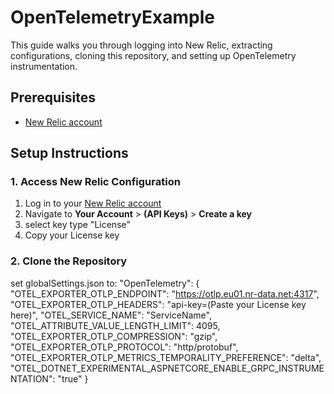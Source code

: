 # OpenTelemetryExample

This guide walks you through logging into New Relic, extracting configurations, cloning this repository, and setting up OpenTelemetry instrumentation.

## Prerequisites
- [New Relic account](https://newrelic.com/signup)


## Setup Instructions

### 1. Access New Relic Configuration
1. Log in to your [New Relic account](https://login.newrelic.com/login)
2. Navigate to **Your Account** > **(API Keys)** > **Create a key** 
3. select key type "License"
4. Copy your License key


### 2. Clone the Repository
set globalSettings.json to:
"OpenTelemetry": {
  "OTEL_EXPORTER_OTLP_ENDPOINT": "https://otlp.eu01.nr-data.net:4317",
  "OTEL_EXPORTER_OTLP_HEADERS": "api-key=(Paste your License key here)",
  "OTEL_SERVICE_NAME": "ServiceName",
  "OTEL_ATTRIBUTE_VALUE_LENGTH_LIMIT": 4095,
  "OTEL_EXPORTER_OTLP_COMPRESSION": "gzip",
  "OTEL_EXPORTER_OTLP_PROTOCOL": "http/protobuf",
  "OTEL_EXPORTER_OTLP_METRICS_TEMPORALITY_PREFERENCE": "delta",
  "OTEL_DOTNET_EXPERIMENTAL_ASPNETCORE_ENABLE_GRPC_INSTRUMENTATION": "true"
}

